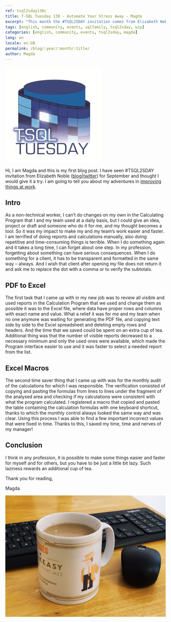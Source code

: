 ```yaml
---
ref: tsql2sday130c
title: T-SQL Tuesday 130 - Automate Your Stress Away - Magda
excerpt: "This month the #TSQL2SDAY invitation comes from Elizabeth Noble who asks about improving things at work."
tags: [english, community, events, sqlfamily, tsql2sday, wip]
categories: [english, community, events, tsql2sday, magda]
lang: en
locale: en-GB
permalink: /blog/:year/:month/:title/
author: Magda
---
```


[![T-SQL Tuesday Logo](/assets/images/t-sql-tuesday-logo.jpg)](https://sqlrblog.wordpress.com/2020/10/05/t-sql-tuesday-131-data-analogies-or-explain-databases-like-im-five/ "T-SQL Tuesday invitation")

Hi, I am Magda and this is my first blog post. I have seen #TSQL2SDAY invitation from Elizabeth Noble ([blog](https://sqlzelda.wordpress.com/)\|[twitter](https://twitter.com/SQLZelda)) for September and thought I would give it a try. I am going to tell you about my adventures in [improving things at work](https://sqlzelda.wordpress.com/2020/09/01/t-sql-tuesday-130-automate-your-stress-away/).

## Intro

As a non-technical worker, I can’t do changes on my own in the Calculating Program that I and my team used at a daily basis, but I could give an idea, project or draft and someone who do it for me, and my thought becomes a tool. So it was my impact to make my and my team’s work easier and faster.
I am terrified of doing reports and calculations manually, also doing repetitive and time-consuming things is terrible. When I do something again and it takes a long time, I can forget about one step. In my profession, forgetting about something can have serious consequences. When I do something for a client, it has to be transparent and formatted in the same way – always. And I wish that client after opening my file does not return it and ask me to replace the dot with a comma or to verify the subtotals. 

## PDF to Excel

The first task that I came up with in my new job was to review all visible and used reports in the Calculation Program that we used and change them as possible it was to the Excel file, where data have proper rows and columns with exact name and value. What a relief it was for me and my team when no one anymore was waiting for generating the PDF file, and copying text side by side to the Excel spreadsheet and deleting empty rows and headers. And the time that we saved could be spent on an extra cup of tea. Additional thing was that the number of visible reports decreased to a necessary minimum and only the used ones were available, which made the Program interface easier to use and it was faster to select a needed report from the list.

## Excel Macros

The second time saver thing that I came up with was for the monthly audit of the calculations for which I was responsible. The verification consisted of copying and pasting the formulas from lines to lines under the fragment of the analysed area and checking if my calculations were consistent with what the program calculated. I registered a macro that copied and pasted the table containing the calculation formulas with one keyboard shortcut, thanks to which the monthly control always looked the same way and was clear.  Using this process I was able to find a few important incorrect values that were fixed in time. Thanks to this, I saved my time, time and nerves of my manager!

## Conclusion

I think in any profession, it is possible to make some things easier and faster for myself and for others, but you have to be just a little bit lazy.  Such laziness rewards an additional cup of tea.

Thank you for reading,

Magda

![Cup of tea](/assets/images/2020-09-08-t-sql-tuesday-130-automate-your-stress-away-magda.jpg)
